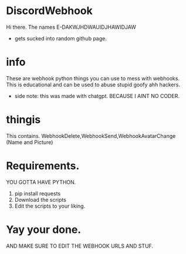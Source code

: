 # DiscordWebhook

Hi there. The names E-DAKWJHDWAUIDJHAWIDJAW
* gets sucked into random github page.

# info

These are webhook python things you can use to mess with webhooks. This is educational and can be used to abuse stupid goofy ahh hackers.

* side note: this was made with chatgpt. BECAUSE I AINT NO CODER.

# thingis

This contains. WebhookDelete,WebhookSend,WebhookAvatarChange (Name and Picture)

# Requirements.

YOU GOTTA HAVE PYTHON.

1. pip install requests
2. Download the scripts
3. Edit the scripts to your liking.

# Yay your done.

AND MAKE SURE TO EDIT THE WEBHOOK URLS AND STUF.
